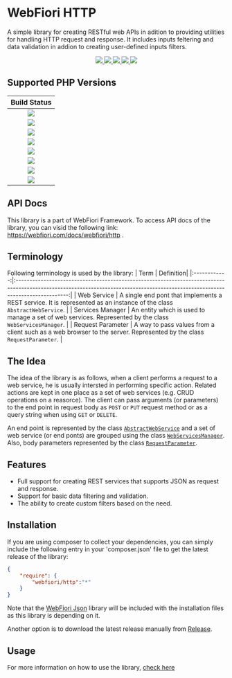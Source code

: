 # WebFiori HTTP
A simple library for creating RESTful web APIs in adition to providing utilities for handling HTTP request and response. 
It includes inputs feltering and data validation in addion to creating user-defined inputs filters.

<p align="center">
  <a href="https://github.com/WebFiori/http/actions">
    <img src="https://github.com/WebFiori/http/workflows/Build%20PHP%208.1/badge.svg?branch=master">
  </a>
  <a href="https://codecov.io/gh/WebFiori/http">
    <img src="https://codecov.io/gh/WebFiori/http/branch/master/graph/badge.svg" />
  </a>
  <a href="https://sonarcloud.io/dashboard?id=WebFiori_http">
      <img src="https://sonarcloud.io/api/project_badges/measure?project=WebFiori_http&metric=alert_status" />
  </a>
  <a href="https://github.com/WebFiori/http/releases">
      <img src="https://img.shields.io/github/release/WebFiori/http.svg?label=latest" />
  </a>
  <a href="https://packagist.org/packages/webfiori/http">
      <img src="https://img.shields.io/packagist/dt/webfiori/http?color=light-green">
  </a>
</p>

## Supported PHP Versions
|                                                                                        Build Status                                                                                         |
|:-------------------------------------------------------------------------------------------------------------------------------------------------------------------------------------------:|
| <a target="_blank" href="https://github.com/WebFiori/http/actions/workflows/php70.yml"><img src="https://github.com/WebFiori/http/workflows/Build%20PHP%207.0/badge.svg?branch=master"></a> |
| <a target="_blank" href="https://github.com/WebFiori/http/actions/workflows/php71.yml"><img src="https://github.com/WebFiori/http/workflows/Build%20PHP%207.1/badge.svg?branch=master"></a> |
| <a target="_blank" href="https://github.com/WebFiori/http/actions/workflows/php72.yml"><img src="https://github.com/WebFiori/http/workflows/Build%20PHP%207.2/badge.svg?branch=master"></a> |
| <a target="_blank" href="https://github.com/WebFiori/http/actions/workflows/php73.yml"><img src="https://github.com/WebFiori/http/workflows/Build%20PHP%207.3/badge.svg?branch=master"></a> |
| <a target="_blank" href="https://github.com/WebFiori/http/actions/workflows/php74.yml"><img src="https://github.com/WebFiori/http/workflows/Build%20PHP%207.4/badge.svg?branch=master"></a> |
| <a target="_blank" href="https://github.com/WebFiori/http/actions/workflows/php80.yml"><img src="https://github.com/WebFiori/http/workflows/Build%20PHP%208.0/badge.svg?branch=master"></a> |
| <a target="_blank" href="https://github.com/WebFiori/http/actions/workflows/php81.yml"><img src="https://github.com/WebFiori/http/workflows/Build%20PHP%208.1/badge.svg?branch=master"></a> |
| <a target="_blank" href="https://github.com/WebFiori/http/actions/workflows/php82.yml"><img src="https://github.com/WebFiori/http/workflows/Build%20PHP%208.2/badge.svg?branch=master"></a> |

## API Docs
This library is a part of <a>WebFiori Framework</a>. To access API docs of the library, you can visid the following link: https://webfiori.com/docs/webfiori/http .

## Terminology

Following terminology is used by the library: 
| Term | Definition|
|:------------:|:-------------------------------------------------------------------------------------------------------------------------------------------------------------------------------:|
| Web Service | A single end pont that implements a REST service. It is represented as an instance of the class `AbstractWebService`. |
| Services Manager  | An entity which is used to manage a set of web services. Represented by the class `WebServicesManager`. |
| Request Parameter | A way to pass values from a client such as a web browser to the server. Represented by the class `RequestParameter`. |

## The Idea

The idea of the library is as follows, when a client performs a request to a web service, he is usually intersted in performing specific action. Related actions are kept in one place as a set of web services (e.g. CRUD operations on a reasorce). The client can pass arguments (or parameters) to the end point in request body as `POST` or `PUT` request method or as a query string when using `GET` or `DELETE`.

An end point is represented by the class [`AbstractWebService`](https://webfiori.com/docs/webfiori/http/AbstractWebService) and a set of web service (or end ponts) are grouped using the class [`WebServicesManager`](https://webfiori.com/docs/webfiori/http/WebServicesManager). Also, body parameters represented by the class [`RequestParameter`](https://webfiori.com/docs/webfiori/http/RequestParameter).

## Features
* Full support for creating REST services that supports JSON as request and response.
* Support for basic data filtering and validation.
* The ability to create custom filters based on the need.

## Installation
If you are using composer to collect your dependencies, you can simply include the following entry in your 'composer.json' file to get the latest release of the library:

``` json
{
    "require": {
        "webfiori/http":"*"
    }
}
```
Note that the <a href="https://github.com/WebFiori/json">WebFiori Json</a> library will be included with the installation files as this library is depending on it. 

Another option is to download the latest release manually from <a href="https://github.com/WebFiori/http/releases">Release</a>.

## Usage
For more information on how to use the library, [check here](https://github.com/WebFiori/wf-docs/blob/master/web-services.md)
